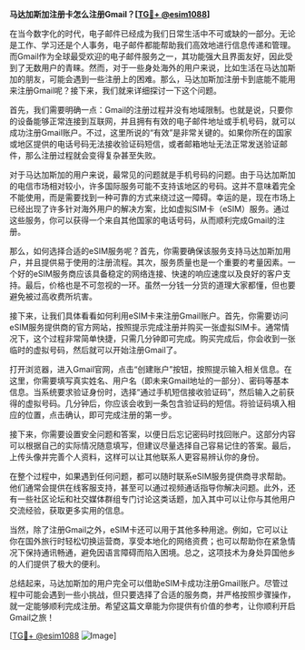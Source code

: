 **马达加斯加注册卡怎么注册Gmail？[[TG💪+ @esim1088](https://t.me/s/esim1088)]**

在当今数字化的时代，电子邮件已经成为我们日常生活中不可或缺的一部分。无论是工作、学习还是个人事务，电子邮件都能帮助我们高效地进行信息传递和管理。而Gmail作为全球最受欢迎的电子邮件服务之一，其功能强大且界面友好，因此受到了无数用户的青睐。然而，对于一些身处海外的用户来说，比如生活在马达加斯加的朋友，可能会遇到一些注册上的困难。那么，马达加斯加注册卡到底能不能用来注册Gmail呢？接下来，我们就来详细探讨一下这个问题。

首先，我们需要明确一点：Gmail的注册过程并没有地域限制。也就是说，只要你的设备能够正常连接到互联网，并且拥有有效的电子邮件地址或手机号码，就可以成功注册Gmail账户。不过，这里所说的“有效”是非常关键的。如果你所在的国家或地区提供的电话号码无法接收验证码短信，或者邮箱地址无法正常发送验证邮件，那么注册过程就会变得复杂甚至失败。

对于马达加斯加的用户来说，最常见的问题就是手机号码的问题。由于马达加斯加的电信市场相对较小，许多国际服务可能不支持该地区的号码。这并不意味着完全不能使用，而是需要找到一种可靠的方式来绕过这一障碍。幸运的是，现在市场上已经出现了许多针对海外用户的解决方案，比如虚拟SIM卡（eSIM）服务。通过这些服务，你可以获得一个来自其他国家的电话号码，从而顺利完成Gmail的注册。

那么，如何选择合适的eSIM服务呢？首先，你需要确保该服务支持马达加斯加用户，并且提供易于使用的注册流程。其次，服务质量也是一个重要的考量因素。一个好的eSIM服务商应该具备稳定的网络连接、快速的响应速度以及良好的客户支持。最后，价格也是不可忽视的一环。虽然一分钱一分货的道理大家都懂，但也要避免被过高收费所坑害。

接下来，让我们具体看看如何利用eSIM卡来注册Gmail账户。首先，你需要访问eSIM服务提供商的官方网站，按照提示完成注册并购买一张虚拟SIM卡。通常情况下，这个过程非常简单快捷，只需几分钟即可完成。购买完成后，你会收到一张临时的虚拟号码，然后就可以开始注册Gmail了。

打开浏览器，进入Gmail官网，点击“创建账户”按钮，按照提示输入相关信息。在这里，你需要填写真实姓名、用户名（即未来Gmail地址的一部分）、密码等基本信息。当系统要求验证身份时，选择“通过手机短信接收验证码”，然后输入之前获得的虚拟号码。几分钟后，你应该会收到一条包含验证码的短信。将验证码填入相应的位置，点击确认，即可完成注册的第一步。

接下来，你需要设置安全问题和答案，以便日后忘记密码时找回账户。这部分内容可以根据自己的实际情况随意填写，但建议尽量选择自己容易记住的答案。最后，上传头像并完善个人资料，这样可以让其他联系人更容易辨认你的身份。

在整个过程中，如果遇到任何问题，都可以随时联系eSIM服务提供商寻求帮助。他们通常会提供在线客服支持，甚至可以通过视频通话指导你解决问题。此外，还有一些社区论坛和社交媒体群组专门讨论这类话题，加入其中可以让你与其他用户交流经验，获取更多实用的信息。

当然，除了注册Gmail之外，eSIM卡还可以用于其他多种用途。例如，它可以让你在国外旅行时轻松切换运营商，享受本地化的网络资费；也可以帮助你在紧急情况下保持通讯畅通，避免因语言障碍而陷入困境。总之，这项技术为身处异国他乡的人们提供了极大的便利。

总结起来，马达加斯加的用户完全可以借助eSIM卡成功注册Gmail账户。尽管过程中可能会遇到一些小挑战，但只要选择了合适的服务商，并严格按照步骤操作，就一定能够顺利完成注册。希望这篇文章能为你提供有价值的参考，让你顺利开启Gmail之旅！

[[TG💪+ @esim1088](https://t.me/s/esim1088) ![Image](https://i.postimg.cc/4NQfJmqS/Snipaste-2025-05-13-00-14-12.png)]